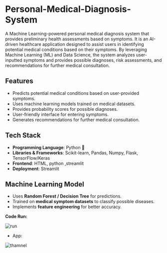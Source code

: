 # Personal-Medical-Diagnosis-System
A Machine Learning-powered personal medical diagnosis system that provides preliminary health assessments based on symptoms. It is an AI-driven healthcare application designed to assist users in identifying potential medical conditions based on their symptoms. By leveraging Machine Learning (ML) and Data Science, the system analyzes user-inputted symptoms and provides possible diagnoses, risk assessments, and recommendations for further medical consultation. 

## Features
- Predicts potential medical conditions based on user-provided symptoms.
- Uses machine learning models trained on medical datasets.
- Provides probability scores for possible diagnoses.
- User-friendly interface for entering symptoms.
- Generates recommendations for further medical consultation.

## Tech Stack
- **Programming Language**: Python 🐍  
- **Libraries & Frameworks**: Scikit-learn, Pandas, Numpy, Flask, TensorFlow/Keras  
- **Frontend**: HTML, python ,streamlit
- **Deployment**: Streamlit  

## Machine Learning Model
- Uses **Random Forest / Decision Tree** for predictions.
- Trained on **medical symptom datasets** to classify possible diseases.
- Implements **feature engineering** for better accuracy.

**Code Run:**

![run](https://github.com/user-attachments/assets/ff3243a9-82cc-4279-94e5-69cba4dc0af4)



* App:
  
![thamnel](https://github.com/user-attachments/assets/ba7d1e92-661a-4953-8e84-16991445f60d)



